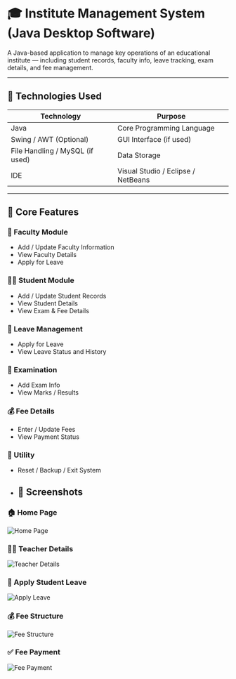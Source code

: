 # 🎓 Institute Management System (Java Desktop Software)

A Java-based application to manage key operations of an educational institute — including student records, faculty info, leave tracking, exam details, and fee management.

---

## 🧰 Technologies Used

| Technology | Purpose                     |
|------------|-----------------------------|
| Java       | Core Programming Language   |
| Swing / AWT (Optional) | GUI Interface (if used) |
| File Handling / MySQL (if used) | Data Storage         |
| IDE        | Visual Studio / Eclipse / NetBeans |

---

## 📌 Core Features

### 👤 Faculty Module
- Add / Update Faculty Information
- View Faculty Details
- Apply for Leave

### 👨‍🎓 Student Module
- Add / Update Student Records
- View Student Details
- View Exam & Fee Details

### 📝 Leave Management
- Apply for Leave
- View Leave Status and History

### 🧾 Examination
- Add Exam Info
- View Marks / Results

### 💰 Fee Details
- Enter / Update Fees
- View Payment Status

### 🧰 Utility
- Reset / Backup / Exit System

- ## 📸 Screenshots

### 🏠 Home Page
![Home Page](screenshots/home_page.png)

### 👩‍🏫 Teacher Details
![Teacher Details](screenshots/teacher_details.png)

### 📝 Apply Student Leave
![Apply Leave](screenshots/apply_leave.png)

### 💰 Fee Structure
![Fee Structure](screenshots/fee_structure.png)

### ✅ Fee Payment
![Fee Payment](screenshots/fee_payment.png)



